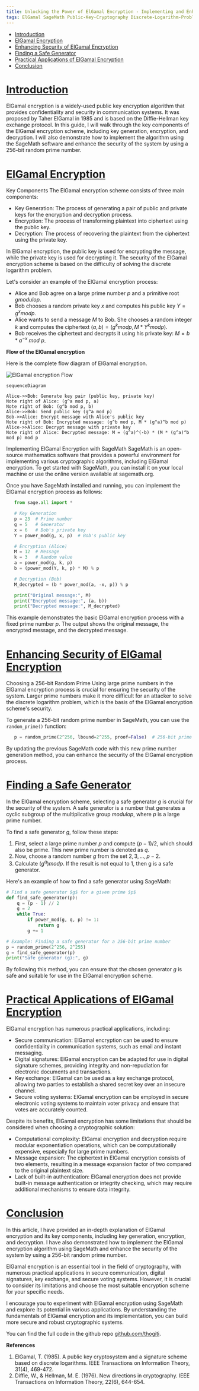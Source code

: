 ```yaml
---
title: Unlocking the Power of ElGamal Encryption - Implementing and Enhancing Security with SageMath
tags: ElGamal SageMath Public-Key-Cryptography Discrete-Logarithm-Problem ElGamal-Key-Generation ElGamal-Encryption-and-Decryption Secure-Communication-with-ElGamal Enhancing-ElGamal-Security
---
```


- [Introduction](#introduction)
- [ElGamal Encryption](#elgamal-encryption)
- [Enhancing Security of ElGamal Encryption](#enhancing-security-of-elgamal-encryption)
- [Finding a Safe Generator](#finding-a-safe-generator)
- [Practical Applications of ElGamal Encryption](#practical-applications-of-elgamal-encryption)
- [Conclusion](#conclusion)



# [Introduction](#introduction) 

ElGamal encryption is a widely-used public key encryption algorithm that provides confidentiality and security in communication systems. It was proposed by Taher ElGamal in 1985 and is based on the Diffie-Hellman key exchange protocol. In this guide, I will walk through the key components of the ElGamal encryption scheme, including key generation, encryption, and decryption. I will also demonstrate how to implement the algorithm using the SageMath software and enhance the security of the system by using a 256-bit random prime number.

# [ElGamal Encryption](#elgamal-encryption)

Key Components The ElGamal encryption scheme consists of three main components:
- Key Generation: The process of generating a pair of public and private keys for the encryption and decryption process.
- Encryption: The process of transforming plaintext into ciphertext using the public key.
- Decryption: The process of recovering the plaintext from the ciphertext using the private key.

In ElGamal encryption, the public key is used for encrypting the message, while the private key is used for decrypting it. The security of the ElGamal encryption scheme is based on the difficulty of solving the discrete logarithm problem.

Let's consider an example of the ElGamal encryption process:

- Alice and Bob agree on a large prime number $p$ and a primitive root $g modulo p$.
- Bob chooses a random private key $x$ and computes his public key $Y = g^x mod p$.
- Alice wants to send a message $M$ to Bob. She chooses a random integer $k$ and computes the ciphertext $(a, b) = (g^k mod p, M * Y^k mod p)$.
- Bob receives the ciphertext and decrypts it using his private key: $M = b * a^{-x}\ mod\ p$.

**Flow of the ElGamal encryption**

Here is the complete flow diagram of ElGamal encryption.

![ElGamal encryption Flow](https://github.com/thogiti/thogiti.github.io/blob/master/assets/images/20230623/Flow-ElGamal-encryption.png)



```mermaid
sequenceDiagram 

Alice->>Bob: Generate key pair (public key, private key) 
Note right of Alice: (g^a mod p, a) 
Note right of Bob: (g^b mod p, b) 
Alice->>Bob: Send public key (g^a mod p) 
Bob->>Alice: Encrypt message with Alice's public key 
Note right of Bob: Encrypted message: (g^b mod p, M * (g^a)^b mod p) 
Alice->>Alice: Decrypt message with private key 
Note right of Alice: Decrypted message: M = (g^a)^(-b) * (M * (g^a)^b mod p) mod p
```

Implementing ElGamal Encryption with SageMath SageMath is an open-source mathematics software that provides a powerful environment for implementing various cryptographic algorithms, including ElGamal encryption. To get started with SageMath, you can install it on your local machine or use the online version available at sagemath.org.

Once you have SageMath installed and running, you can implement the ElGamal encryption process as follows:

```python
   from sage.all import *

   # Key Generation
   p = 23  # Prime number
   g = 5   # Generator
   x = 6   # Bob's private key
   Y = power_mod(g, x, p)  # Bob's public key

   # Encryption (Alice)
   M = 12  # Message
   k = 3   # Random value
   a = power_mod(g, k, p)
   b = (power_mod(Y, k, p) * M) % p

   # Decryption (Bob)
   M_decrypted = (b * power_mod(a, -x, p)) % p

   print("Original message:", M)
   print("Encrypted message:", (a, b))
   print("Decrypted message:", M_decrypted)
```

This example demonstrates the basic ElGamal encryption process with a fixed prime number $p$. The output shows the original message, the encrypted message, and the decrypted message.

# [Enhancing Security of ElGamal Encryption](#enhancing-security-of-elgamal-encryption)

Choosing a 256-bit Random Prime Using large prime numbers in the ElGamal encryption process is crucial for ensuring the security of the system. Larger prime numbers make it more difficult for an attacker to solve the discrete logarithm problem, which is the basis of the ElGamal encryption scheme's security.

To generate a 256-bit random prime number in SageMath, you can use the `random_prime()` function:

```python
   p = random_prime(2^256, lbound=2^255, proof=False)  # 256-bit prime number
```
By updating the previous SageMath code with this new prime number generation method, you can enhance the security of the ElGamal encryption process.

# [Finding a Safe Generator](#finding-a-safe-generator)

In the ElGamal encryption scheme, selecting a safe generator $g$ is crucial for the security of the system. A safe generator is a number that generates a cyclic subgroup of the multiplicative group $modulo p$, where $p$ is a large prime number. 

To find a safe generator $g$, follow these steps:

1. First, select a large prime number $p$ and compute $(p-1)/2$, which should also be prime. This new prime number is denoted as $q$.
2. Now, choose a random number $g$ from the set ${2, 3, ... , p-2}$.
3. Calculate $(g^q) mod p$. If the result is not equal to 1, then g is a safe generator.

Here's an example of how to find a safe generator using SageMath:

```python
# Find a safe generator $g$ for a given prime $p$
def find_safe_generator(p):
    q = (p - 1) // 2
    g = 2
    while True:
        if power_mod(g, q, p) != 1:
            return g
        g += 1

# Example: Finding a safe generator for a 256-bit prime number
p = random_prime(2^256, 2^255)
g = find_safe_generator(p)
print("Safe generator (g):", g)
```

By following this method, you can ensure that the chosen generator $g$ is safe and suitable for use in the ElGamal encryption scheme.

# [Practical Applications of ElGamal Encryption](#practical-applications-of-elgamal-encryption) 

ElGamal encryption has numerous practical applications, including:

- Secure communication: ElGamal encryption can be used to ensure confidentiality in communication systems, such as email and instant messaging.
- Digital signatures: ElGamal encryption can be adapted for use in digital signature schemes, providing integrity and non-repudiation for electronic documents and transactions.
- Key exchange: ElGamal can be used as a key exchange protocol, allowing two parties to establish a shared secret key over an insecure channel.
- Secure voting systems: ElGamal encryption can be employed in secure electronic voting systems to maintain voter privacy and ensure that votes are accurately counted.

Despite its benefits, ElGamal encryption has some limitations that should be considered when choosing a cryptographic solution:

- Computational complexity: ElGamal encryption and decryption require modular exponentiation operations, which can be computationally expensive, especially for large prime numbers.
- Message expansion: The ciphertext in ElGamal encryption consists of two elements, resulting in a message expansion factor of two compared to the original plaintext size.
- Lack of built-in authentication: ElGamal encryption does not provide built-in message authentication or integrity checking, which may require additional mechanisms to ensure data integrity.

# [Conclusion](#conclusion)

In this article, I have provided an in-depth explanation of ElGamal encryption and its key components, including key generation, encryption, and decryption. I have also demonstrated how to implement the ElGamal encryption algorithm using SageMath and enhance the security of the system by using a 256-bit random prime number.

ElGamal encryption is an essential tool in the field of cryptography, with numerous practical applications in secure communication, digital signatures, key exchange, and secure voting systems. However, it is crucial to consider its limitations and choose the most suitable encryption scheme for your specific needs.

I encourage you to experiment with ElGamal encryption using SageMath and explore its potential in various applications. By understanding the fundamentals of ElGamal encryption and its implementation, you can build more secure and robust cryptographic systems.

You can find the full code in the github repo [github.com/thogiti](https://github.com/thogiti/ElGamal-Encryption/).

**References**
1. ElGamal, T. (1985). A public key cryptosystem and a signature scheme based on discrete logarithms. IEEE Transactions on Information Theory, 31(4), 469-472.
2. Diffie, W., & Hellman, M. E. (1976). New directions in cryptography. IEEE Transactions on Information Theory, 22(6), 644-654.
